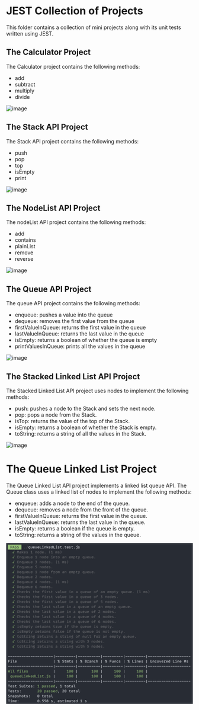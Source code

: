 # JEST Collection of Projects

This folder contains a collection of mini projects along with its unit tests written using JEST.

## The Calculator Project

The Calculator project contains the following methods:

- add
- subtract
- multiply
- divide

![image](https://github.com/alexa-ngo/JESTProjects/assets/97919335/81b43f62-0792-4606-b964-db07ca0b7e73)


## The Stack API Project

The Stack API project contains the following methods:

- push
- pop
- top
- isEmpty
- print

![image](https://github.com/alexa-ngo/JESTProjects/assets/97919335/d37413fc-e33c-47fc-acc0-89561232a217)


## The NodeList API Project 

The nodeList API project contains the following methods:

- add
- contains
- plainList
- remove
- reverse

![image](https://github.com/alexa-ngo/JESTProjects/assets/97919335/fd1dbbfa-4607-47bc-bae3-c41ce19a37e2)


## The Queue API Project

The queue API project contains the following methods:

- enqueue: pushes a value into the queue
- dequeue: removes the first value from the queue
- firstValueInQueue: returns the first value in the queue
- lastValueInQueue: returns the last value in the queue
- isEmpty: returns a boolean of whether the queue is empty
- printValuesInQueue: prints all the values in the queue

![image](https://github.com/alexa-ngo/JESTProjects/assets/97919335/f9e3fbf0-64b2-48cb-8b75-797f7730f7dc)

## The Stacked Linked List API Project

The Stacked Linked List API project uses nodes to implement the following methods:

- push: pushes a node to the Stack and sets the next node.
- pop: pops a node from the Stack.
- isTop: returns the value of the top of the Stack.
- isEmpty: returns a boolean of whether the Stack is empty.
- toString: returns a string of all the values in the Stack.

![image](https://github.com/alexa-ngo/JESTProjects/assets/97919335/866a0449-631b-4e2f-b03c-933c8590d934)


# The Queue Linked List Project

The Queue Linked List API project implements a linked list queue API. The Queue class uses a linked list of nodes to implement the following methods:

- enqueue: adds a node to the end of the queue.
- dequeue: removes a node from the front of the queue.
- firstValueInQueue: returns the first value in the queue.
- lastValueInQueue: returns the last value in the queue.
- isEmpty: returns a boolean if the queue is empty.
- toString: returns a string of the values in the queue.

![Alt text](image.png)